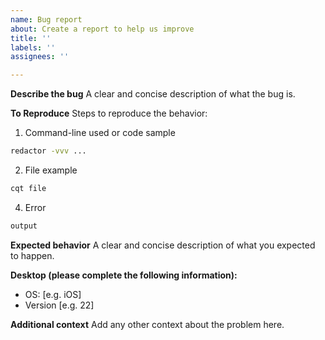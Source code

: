 ```yaml
---
name: Bug report
about: Create a report to help us improve
title: ''
labels: ''
assignees: ''

---
```


**Describe the bug**
A clear and concise description of what the bug is.

**To Reproduce**
Steps to reproduce the behavior:
1. Command-line used or code sample
```bash
redactor -vvv ...
```
2. File example
```bash
cqt file
```
4. Error
```bash
output
```

**Expected behavior**
A clear and concise description of what you expected to happen.

**Desktop (please complete the following information):**
- OS: [e.g. iOS]
- Version [e.g. 22]

**Additional context**
Add any other context about the problem here.
